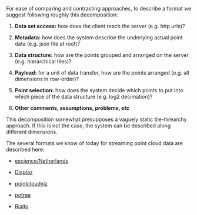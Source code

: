 For ease of comparing and contrasting approaches, to describe a format we suggest following roughly this decomposition:

1. **Data set access:** how does the client reach the server (e.g. http urls)?

2. **Metadata:** how does the system describe the underlying actual point data (e.g. json file at root)?

3. **Data structure:** how are the points grouped and arranged on the server (e.g. hierarchical tiles)?

4. **Payload:** for a unit of data transfer, how are the points arranged (e.g. all dimensions in row-order)?

5. **Point selection:** how does the system decide which points to put into which piece of the data structure (e.g. log2 decimation)?

6. **Other comments, assumptions, problems, etc**

This decomposition somewhat presupposes a vaguely static tile-hirearchy approach. If this is not the case, the system can be described along different dimensions.

The several formats we know of today for streaming point cloud data are described here:

* [escience/Netherlands](escience.md)

* [Displaz](displaz.md)

* [pointcloudviz](pointcloudviz.md)

* [potree](potree.md)

* [Rialto](rialto.md)
